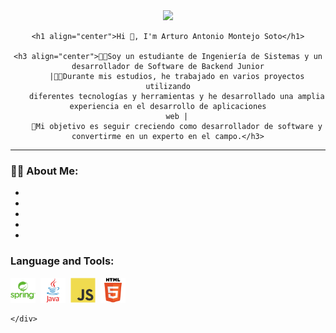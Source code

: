 <div id="header" align="center">
    <img src="https://media.giphy.com/media/qgQUggAC3Pfv687qPC/giphy.gif" width="400">

    <h1 align="center">Hi 👋, I'm Arturo Antonio Montejo Soto</h1>

    <h3 align="center">👨‍🎓Soy un estudiante de Ingeniería de Sistemas y un desarrollador de Software de Backend Junior
        |👨‍💻Durante mis estudios, he trabajado en varios proyectos utilizando
        diferentes tecnologías y herramientas y he desarrollado una amplia experiencia en el desarrollo de aplicaciones
        web |
        🎯Mi objetivo es seguir creciendo como desarrollador de software y convertirme en un experto en el campo.</h3>

</div>

---

### 👨‍💻 About Me:

-
-
-
-
-

<div align="left">
    <h3> Language and Tools:</h3>
    <div>
        <img src="https://github.com/devicons/devicon/blob/master/icons/spring/spring-original-wordmark.svg"
            title="Spring" width="40" height="40" />&nbsp;
        <img src="https://github.com/devicons/devicon/blob/master/icons/java/java-original-wordmark.svg" title="Java"
            width="40" height="40" />&nbsp;
        <img src="https://github.com/devicons/devicon/blob/master/icons/javascript/javascript-original.svg"
            title="JavaScript" width="40" height="40" />&nbsp;
        <img src="https://github.com/devicons/devicon/blob/master/icons/html5/html5-original-wordmark.svg"
            title="HTML" width="40" height="40" />&nbsp;

    </div>

</div>


